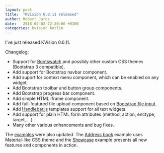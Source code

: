 ```yaml
---
layout: post
title:  "KVision 0.0.11 released"
author: Robert Jaros
date:   2018-04-02 22:30:00 +0100
categories: kvision kotlin
---
```


I've just released KVision 0.0.11.

Changelog:

- Support for [Bootswatch](https://bootswatch.com/3/) and possibly other custom CSS themes (Bootstrap 3 compatible).
- Add support for Bootstrap navbar component.
- Add suport for context menu component, which can be enabled on any widget.
- Add Bootstrap toolbar and button group components.
- Add Bootstrap progress bar component.
- Add simple HTML iframe component.
- Add full-featured file upload component based on [Bootstrap file input](http://plugins.krajee.com/file-input).
- Add [Handlebar.js](http://handlebarsjs.com/) templates support for all text widgets.
- Add support for plain HTML form attributes (method, action, enctype, target, ...).
- Many other various enhancements and bug fixes.

The [examples](https://github.com/rjaros/kvision-examples) were also updated. The [Address book](https://rjaros.github.io/kvision-examples/addressbook/)
example uses Material-like CSS theme and the [Showcase](https://rjaros.github.io/kvision-examples/showcase/) example presents all new
features and components in action.
